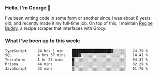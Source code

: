 ### Hello, I'm George 👋

I've been writing code in some form or another since I was about 8 years old, and recently made it my full-time job. On top of this, I maintain [Recipe Buddy](https://github.com/georgegebbett/recipe-buddy), a recipe scraper that interfaces with Grocy.  

<!--
**georgegebbett/georgegebbett** is a ✨ _special_ ✨ repository because its `README.md` (this file) appears on your GitHub profile.

Here are some ideas to get you started:

- 🔭 I’m currently working on ...
- 🌱 I’m currently learning ...
- 👯 I’m looking to collaborate on ...
- 🤔 I’m looking for help with ...
- 💬 Ask me about ...
- 📫 How to reach me: ...
- 😄 Pronouns: ...
- ⚡ Fun fact: ...
-->

### What I've been up to this week:
<!--START_SECTION:waka-->

```txt
TypeScript     24 hrs 1 min    ██████████████████▓░░░░░░   74.79 %
SQL            4 hrs 37 mins   ███▓░░░░░░░░░░░░░░░░░░░░░   14.41 %
Terraform      1 hr 23 mins    █░░░░░░░░░░░░░░░░░░░░░░░░   04.32 %
Prisma         44 mins         ▓░░░░░░░░░░░░░░░░░░░░░░░░   02.29 %
JavaScript     33 mins         ▒░░░░░░░░░░░░░░░░░░░░░░░░   01.76 %
```

<!--END_SECTION:waka-->
